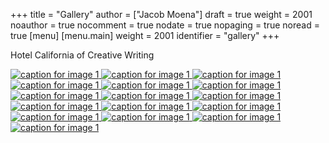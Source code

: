 +++
title = "Gallery"
author = ["Jacob Moena"]
draft = true
weight = 2001
noauthor = true
nocomment = true
nodate = true
nopaging = true
noread = true
[menu]
  [menu.main]
    weight = 2001
    identifier = "gallery"
+++

Hotel California of Creative Writing

<div id="gallery">
    <a href="/gallery/hoca/1splash.png" rel="hhc" class="swipebox" title="caption for image 1">
        <img alt="caption for image 1" src="/gallery/hocasmall/1splash.png"/>
    </a>
    <a href="/gallery/hoca/2zen.png" rel="hhc" class="swipebox" title="caption for image 1">
        <img alt="caption for image 1" src="/gallery/hocasmall/2zen.png"/>
    </a>
    <a href="/gallery/hoca/3tracktable.png"  rel="hhc" class="swipebox" title="caption for image 1">
        <img alt="caption for image 1" src="/gallery/hocasmall/3tracktable.png"/>
    </a>
    <a href="/gallery/hoca/4dictionary.png"  rel="hhc" class="swipebox" title="caption for image 1">
        <img alt="caption for image 1" src="/gallery/hocasmall/4dictionary.png"/>
    </a>
    <a href="/gallery/hoca/5webster.png"  rel="hhc" class="swipebox" title="caption for image 1">
        <img alt="caption for image 1" src="/gallery/hocasmall/5webster.png"/>
    </a>
    <a href="/gallery/hoca/6synonyms.png"  rel="hhc" class="swipebox" title="caption for image 1">
        <img alt="caption for image 1" src="/gallery/hocasmall/6synonyms.png"/>
    </a>
    <a href="/gallery/hoca/7definitions.png"  rel="hhc" class="swipebox" title="caption for image 1">
        <img alt="caption for image 1" src="/gallery/hocasmall/7definitions.png"/>
    </a>
    <a href="/gallery/hoca/8sentences.png"  rel="hhc" class="swipebox" title="caption for image 1">
        <img alt="caption for image 1" src="/gallery/hocasmall/8sentences.png"/>
    </a>
    <a href="/gallery/hoca/9clocktable.png"  rel="hhc" class="swipebox" title="caption for image 1">
        <img alt="caption for image 1" src="/gallery/hocasmall/9clocktable.png"/>
    </a>
    <a href="/gallery/hoca/10pomodoro.png"  rel="hhc" class="swipebox" title="caption for image 1">
        <img alt="caption for image 1" src="/gallery/hocasmall/10pomodoro.png"/>
    </a>
    <a href="/gallery/hoca/11pomodoro_light.png"  rel="hhc" class="swipebox" title="caption for image 1">
        <img alt="caption for image 1" src="/gallery/hocasmall/11pomodoro_light.png"/>
    </a>
    <a href="/gallery/hoca/12columns.png"  rel="hhc" class="swipebox" title="caption for image 1">
        <img alt="caption for image 1" src="/gallery/hocasmall/12columns.png"/>
    </a>
    <a href="/gallery/hoca/13orgwc.png"  rel="hhc" class="swipebox" title="caption for image 1">
        <img alt="caption for image 1" src="/gallery/hocasmall/13orgwc.png"/>
    </a>
    <a href="/gallery/hoca/14writegoodmode.png"  rel="hhc" class="swipebox" title="caption for image 1">
        <img alt="caption for image 1" src="/gallery/hocasmall/14writegoodmode.png"/>
    </a>
    <a href="/gallery/hoca/15proselint.png"  rel="hhc" class="swipebox" title="caption for image 1">
        <img alt="caption for image 1" src="/gallery/hocasmall/15proselint.png"/>
    </a>
    <a href="/gallery/hoca/16diff.png"  rel="hhc" class="swipebox" title="caption for image 1">
        <img title="caption for image 1" src="/gallery/hocasmall/16diff.png"/>
    </a>
</div>
